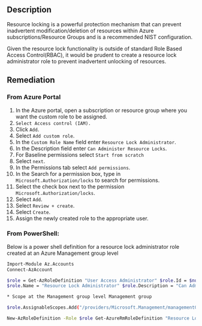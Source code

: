 ## Description

Resource locking is a powerful protection mechanism that can prevent inadvertent modification/deletion of resources within Azure subscriptions/Resource Groups and is a recommended NIST configuration.

Given the resource lock functionality is outside of standard Role Based Access Control(RBAC), it would be prudent to create a resource lock administrator role to prevent inadvertent unlocking of resources.

## Remediation

### From Azure Portal

1. In the Azure portal, open a subscription or resource group where you want the custom role to be assigned.
2. `Select Access control (IAM).`
3. Click `Add`.
4. Select `Add custom role`.
5. In the `Custom Role Name` field enter `Resource Lock Administrator`.
6. In the Description field enter `Can Administer Resource Locks`.
7. For Baseline permissions select `Start from scratch`
8. Select `next`.
9. In the Permissions tab select `Add permissions`.
10. In the Search for a permission box, type in `Microsoft.Authorization/locks` to search for permissions.
11. Select the check box next to the permission `Microsoft.Authorization/locks`.
12. Select `Add`.
13. Select `Review + create`.
14. Select `Create`.
15. Assign the newly created role to the appropriate user.

### From PowerShell:

Below is a power shell definition for a resource lock administrator role created at an Azure Management group level

```bash
Import-Module Az.Accounts
Connect-AzAccount

$role = Get-AzRoleDefinition "User Access Administrator" $role.Id = $null
$role.Name = "Resource Lock Administrator" $role.Description = "Can Administer Resource Locks" $role.Actions.Clear() $role.Actions.Add("Microsoft.Authorization/locks/*") $role.AssignableScopes.Clear()

* Scope at the Management group level Management group

$role.AssignableScopes.Add("/providers/Microsoft.Management/managementGroups/ MG-Name")

New-AzRoleDefinition -Role $role Get-AzureRmRoleDefinition "Resource Lock Administrator"
```
